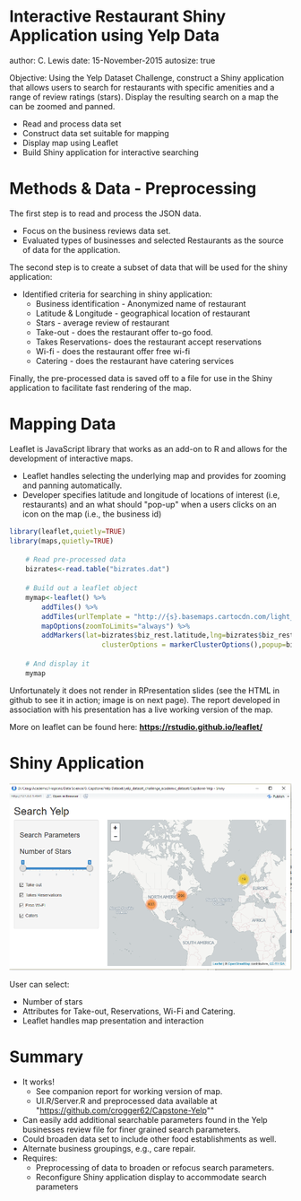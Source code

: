 Interactive Restaurant Shiny Application using Yelp Data
========================================================
author: C. Lewis
date: 15-November-2015
autosize: true

Objective: Using the Yelp Dataset Challenge, construct a Shiny application that allows users to search for restaurants with specific amenities and a range of review ratings (stars). Display the resulting search on a map the can be zoomed and panned.
- Read and process data set
- Construct data set suitable for mapping
- Display map using Leaflet
- Build Shiny application for interactive searching


Methods & Data - Preprocessing
========================================================

The first step is to read and process the JSON data. 
- Focus on the business reviews data set.
- Evaluated types of businesses and selected Restaurants as the source of data for the application.

The second step is to create a subset of data that will be used for the shiny application: 
- Identified criteria for searching in shiny application:
    + Business identification - Anonymized name of restaurant
    + Latitude & Longitude - geographical location of restaurant 
    + Stars - average review of restaurant
    + Take-out - does the restaurant offer to-go food.
    + Takes Reservations- does the restaurant accept reservations
    + Wi-fi - does the restaurant offer free wi-fi
    + Catering - does the restaurant have catering services

Finally, the pre-processed data is saved off to a file for use in the Shiny application to facilitate fast rendering of the map.  

Mapping Data
========================================================

Leaflet is JavaScript library that works as an add-on to R and allows for the development of interactive maps. 
- Leaflet handles selecting the underlying map and provides for zooming and panning automatically.
- Developer specifies latitude and longitude of locations of interest (i.e, restaurants) and an what should "pop-up" when a users clicks on an icon on the map (i.e., the business id)



```r
library(leaflet,quietly=TRUE)
library(maps,quietly=TRUE)

    # Read pre-processed data
    bizrates<-read.table("bizrates.dat")
    
    # Build out a leaflet object
    mymap<-leaflet() %>% 
        addTiles() %>% 
        addTiles(urlTemplate = "http://{s}.basemaps.cartocdn.com/light_all/{z}/{x}/{y}.png")  %>%  
        mapOptions(zoomToLimits="always") %>%             
        addMarkers(lat=bizrates$biz_rest.latitude,lng=bizrates$biz_rest.longitude,
                       clusterOptions = markerClusterOptions(),popup=bizrates$biz_rest.business_id) 

    # And display it
    mymap
```
Unfortunately it does not render in RPresentation slides (see the HTML in github to see it in action; image is on next page). The report developed in association with his presentation has a live working version of the map. 

More on leaflet can be found here: **https://rstudio.github.io/leaflet/**

Shiny Application 
========================================================

<img src="ShinyPic.png"/>


User can select:
- Number of stars 
- Attributes for Take-out, Reservations, Wi-Fi and Catering.
- Leaflet handles map presentation and interaction


Summary
========================================================
- It works!
    + See companion report for working version of map. 
    + UI.R/Server.R and preprocessed data available at "https://github.com/crogger62/Capstone-Yelp""
- Can easily add additional searchable parameters found in the Yelp businesses review file for finer grained search parameters.
- Could broaden data set to include other food establishments as well. 
- Alternate business groupings, e.g., care repair. 
- Requires: 
    + Preprocessing of data to broaden or refocus search parameters.
    + Reconfigure Shiny application display to accommodate search parameters
